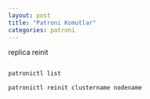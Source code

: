 ```yaml
---
layout: post
title: "Patroni Komutlar"
categories: patroni
---
```


replica reinit

```sh

patronictl list

patronictl reinit clustername nodename

```
